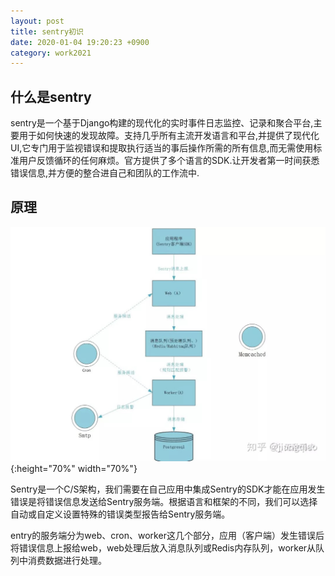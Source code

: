 ```yaml
---
layout: post
title: sentry初识
date: 2020-01-04 19:20:23 +0900
category: work2021 
---
```

## 什么是sentry
sentry是一个基于Django构建的现代化的实时事件日志监控、记录和聚合平台,主要用于如何快速的发现故障。支持几乎所有主流开发语言和平台,并提供了现代化UI,它专门用于监视错误和提取执行适当的事后操作所需的所有信息,而无需使用标准用户反馈循环的任何麻烦。官方提供了多个语言的SDK.让开发者第一时间获悉错误信息,并方便的整合进自己和团队的工作流中.

## 原理
![Alt_text](/public/img/work/sentry.png){:height="70%" width="70%"}

Sentry是一个C/S架构，我们需要在自己应用中集成Sentry的SDK才能在应用发生错误是将错误信息发送给Sentry服务端。根据语言和框架的不同，我们可以选择自动或自定义设置特殊的错误类型报告给Sentry服务端。

entry的服务端分为web、cron、worker这几个部分，应用（客户端）发生错误后将错误信息上报给web，web处理后放入消息队列或Redis内存队列，worker从队列中消费数据进行处理。

